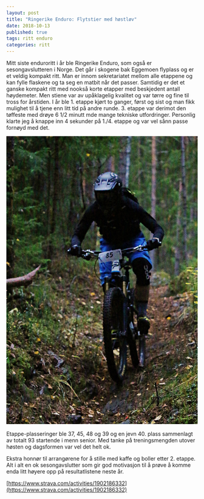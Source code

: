 ```yaml
---
layout: post
title: "Ringerike Enduro: Flytstier med høstløv"
date: 2018-10-13
published: true
tags: ritt enduro
categories: ritt 
---
```


Mitt siste enduroritt i år ble Ringerike Enduro, som også er sesongavslutteren i Norge. Det går i skogene bak Eggemoen flyplass og er et veldig kompakt ritt. Man er innom sekretariatet mellom alle etappene og kan fylle flaskene og ta seg en matbit når det passer. Samtidig er det et ganske kompakt ritt med nookså korte etapper med beskjedent antall høydemeter. Men stiene var av upåklagelig kvalitet og var tørre og fine til tross for årstiden. I år ble 1. etappe kjørt to ganger, først og sist og man fikk mulighet til å tjene enn litt tid på andre runde. 3. etappe var derimot den tøffeste med drøye 6 1/2 minutt mde mange tekniske utfordringer. Personlig klarte jeg å knappe inn 4 sekunder på 1./4. etappe og var vel sånn passe fornøyd med det. 

<img src="/assets/ringerike.jpg" />

Etappe-plasseringer ble 37, 45, 48 og 39 og en jevn 40. plass sammenlagt av totalt 93 startende i menn senior. Med tanke på treningsmengden utover høsten og dagsformen var vel det helt ok. 

Ekstra honnør til arrangørene for å stille med kaffe og boller etter 2. etappe. Alt i alt en ok sesongavslutter som gir god motivasjon til å prøve å komme enda litt høyere opp på resultatlistene neste år. 

[https://www.strava.com/activities/1902186332](https://www.strava.com/activities/1902186332)
